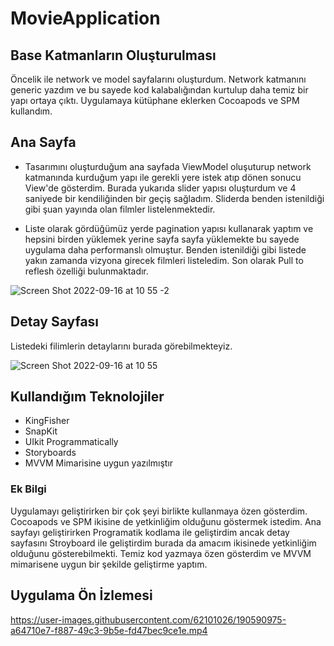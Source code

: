 # MovieApplication

## Base Katmanların Oluşturulması
Öncelik ile network ve model sayfalarını oluşturdum. Network katmanını generic yazdım ve bu sayede kod kalabalığından kurtulup daha temiz bir yapı ortaya çıktı.
Uygulamaya kütüphane eklerken Cocoapods ve SPM kullandım.

## Ana Sayfa 
- Tasarımını oluşturduğum ana sayfada ViewModel oluşuturup network katmanında kurduğum yapı ile gerekli yere istek atıp dönen sonucu View'de gösterdim.
Burada yukarıda slider yapısı oluşturdum ve 4 saniyede bir kendiliğinden bir geçiş sağladım. Sliderda benden istenildiği gibi şuan yayında olan filmler listelenmektedir.

- Liste olarak gördüğümüz yerde pagination yapısı kullanarak yaptım ve hepsini birden yüklemek yerine sayfa sayfa yüklemekte bu sayede uygulama daha performanslı olmuştur.
Benden istenildiği gibi listede yakın zamanda vizyona girecek filmleri listeledim.
Son olarak Pull to reflesh özelliği bulunmaktadır.

![Screen Shot 2022-09-16 at 10 55 -2](https://user-images.githubusercontent.com/62101026/190589280-1d3c76f9-b7e5-41ce-89df-2208bc053e61.png)


## Detay Sayfası
Listedeki filimlerin detaylarını burada görebilmekteyiz.

![Screen Shot 2022-09-16 at 10 55](https://user-images.githubusercontent.com/62101026/190589992-93c8fc70-0bf1-440c-898d-265f67def958.png)

## Kullandığım Teknolojiler
- KingFisher
- SnapKit
- UIkit Programmatically
- Storyboards
- MVVM Mimarisine uygun yazılmıştır

### Ek Bilgi

Uygulamayı geliştirirken bir çok şeyi birlikte kullanmaya özen gösterdim. Cocoapods ve SPM ikisine de yetkinliğim olduğunu göstermek istedim. 
Ana sayfayı geliştirirken Programatik kodlama ile geliştirdim ancak detay sayfasını Stroyboard ile geliştirdim burada da amacım ikisinede yetkinliğim olduğunu gösterebilmekti.
Temiz kod yazmaya özen gösterdim ve MVVM mimarisene uygun bir şekilde geliştirme yaptım.

## Uygulama Ön İzlemesi




https://user-images.githubusercontent.com/62101026/190590975-a64710e7-f887-49c3-9b5e-fd47bec9ce1e.mp4




